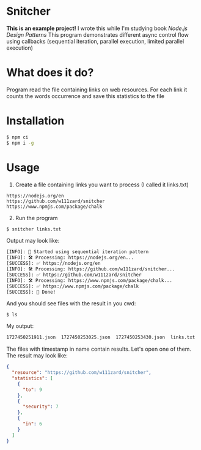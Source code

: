 # Snitcher

**This is an example project!**
I wrote this while I'm studying book *Node.js Design Patterns*
This program demonstrates different async control flow using callbacks
(sequential iteration, parallel execution, limited parallel execution)

# What does it do?

Program read the file containing links on web resources. For each link it counts the words occurrence and
save this statistics to the file

# Installation

```sh
$ npm ci
$ npm i -g
```

# Usage

1. Create a file containing links you want to process (I called it links.txt)

```
https://nodejs.org/en
https://github.com/w111zard/snitcher
https://www.npmjs.com/package/chalk
```

2. Run the program

```sh
$ snitcher links.txt
```

Output may look like:
```sh
[INFO]: 🚀 Started using sequential iteration pattern
[INFO]: 🛠 Processing: https://nodejs.org/en...
[SUCCESS]: ✅ https://nodejs.org/en
[INFO]: 🛠 Processing: https://github.com/w111zard/snitcher...
[SUCCESS]: ✅ https://github.com/w111zard/snitcher
[INFO]: 🛠 Processing: https://www.npmjs.com/package/chalk...
[SUCCESS]: ✅ https://www.npmjs.com/package/chalk
[SUCCESS]: 🏁 Done!
```

And you should see files with the result in you cwd:
```
$ ls
```

My output:
```sh
1727450251911.json  1727450253025.json  1727450253430.json  links.txt
```

The files with timestamp in name contain results. Let's open one of them.
The result may look like:

```json
{
  "resource": "https://github.com/w111zard/snitcher",
  "statistics": [
    {
      "to": 9
    },
    {
      "security": 7
    },
    {
      "in": 6
    }
  ]
}
```